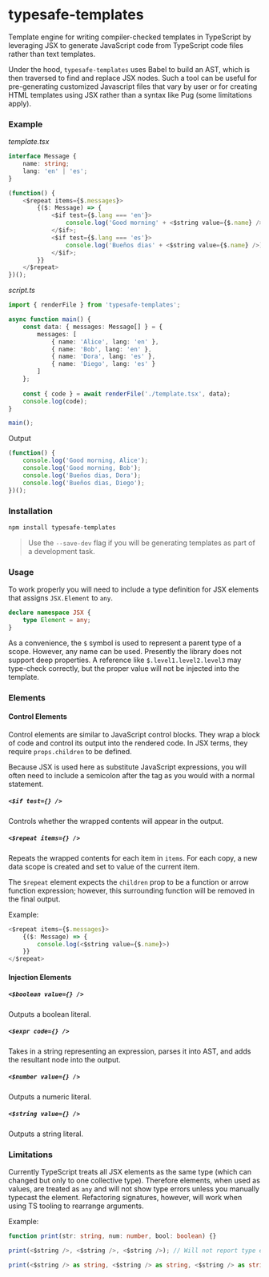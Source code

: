 typesafe-templates
====================
Template engine for writing compiler-checked templates in TypeScript by leveraging JSX to generate JavaScript code from 
TypeScript code files rather than text templates.

Under the hood, `typesafe-templates` uses Babel to build an AST, which is then traversed to find and replace JSX nodes.
Such a tool can be useful for pre-generating customized Javascript files that vary by user or for creating HTML templates using
JSX rather than a syntax like Pug (some limitations apply). 

### Example
_template.tsx_
```typescript jsx
interface Message {
    name: string;
    lang: 'en' | 'es';
}

(function() {
    <$repeat items={$.messages}>
        {($: Message) => {
            <$if test={$.lang === 'en'}>
                console.log('Good morning' + <$string value={$.name} />);
            </$if>;
        	<$if test={$.lang === 'es'}>
                console.log('Bueños dias' + <$string value={$.name} />);
            </$if>;
        }}
    </$repeat>
})();
```

_script.ts_
```typescript jsx
import { renderFile } from 'typesafe-templates';

async function main() {
    const data: { messages: Message[] } = {
        messages: [
            { name: 'Alice', lang: 'en' },
            { name: 'Bob', lang: 'en' },
            { name: 'Dora', lang: 'es' },
            { name: 'Diego', lang: 'es' }
        ]
    };
    
    const { code } = await renderFile('./template.tsx', data);
    console.log(code);
}

main();
```

Output
```javascript
(function() {
    console.log('Good morning, Alice');
    console.log('Good morning, Bob');
    console.log('Bueños dias, Dora');
    console.log('Bueños dias, Diego');
})();
```

### Installation

```bash
npm install typesafe-templates
```

> Use the `--save-dev` flag if you will be generating templates as part of a development task.

### Usage
To work properly you will need to include a type definition for JSX elements that assigns `JSX.Element`
to `any`.

```typescript jsx
declare namespace JSX {
    type Element = any;
}
```

As a convenience, the `$` symbol is used to represent a parent type of a scope. However,
any name can be used. Presently the library does not support deep properties. A reference like
`$.level1.level2.level3` may type-check correctly, but the proper value will not be injected into
the template.

### Elements

#### Control Elements
Control elements are similar to JavaScript control blocks. They wrap a block of code and control
its output into the rendered code. In JSX terms, they require `props.children` to be defined.

Because JSX is used here as substitute JavaScript expressions, you will often need to include
a semicolon after the tag as you would with a normal statement.
##### `<$if test={} />`
Controls whether the wrapped contents will appear in the output.

##### `<$repeat items={} />`
Repeats the wrapped contents for each item in `items`. For each copy, a new data scope is created
and set to value of the current item.

The `$repeat` element expects the `children` prop to be a function or arrow function expression; however, this
surrounding function will be removed in the final output.

Example:
```typescript jsx
<$repeat items={$.messages}>
    {($: Message) => {
    	console.log(<$string value={$.name}>)
    }}
</$repeat>
```

#### Injection Elements
##### `<$boolean value={} />`
Outputs a boolean literal.

##### `<$expr code={} />`
Takes in a string representing an expression, parses it into AST, and adds the resultant node into the output.

##### `<$number value={} />`
Outputs a numeric literal.

##### `<$string value={} />`
Outputs a string literal.

### Limitations
Currently TypeScript treats all JSX elements as the same type (which can changed but only to one collective type). Therefore
elements, when used as values, are treated as `any` and will not show type errors unless you manually
typecast the element. Refactoring signatures, however, will work when using TS tooling to rearrange arguments. 

Example:
```typescript jsx
function print(str: string, num: number, bool: boolean) {}

print(<$string />, <$string />, <$string />); // Will not report type errors

print(<$string /> as string, <$string /> as string, <$string /> as string); // Will report type errors
```
